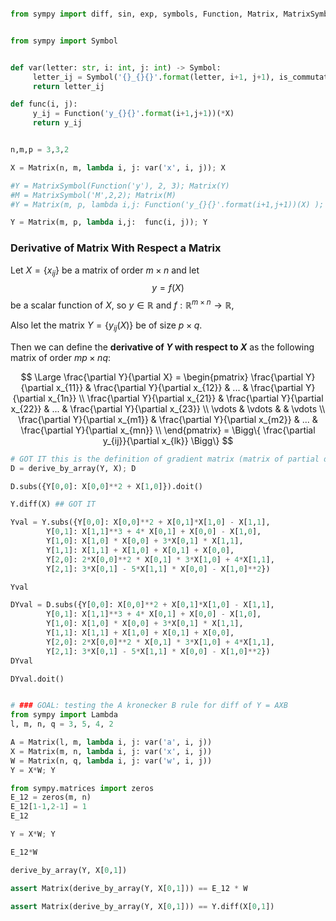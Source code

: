 ```python

```

```python title="codecell"
from sympy import diff, sin, exp, symbols, Function, Matrix, MatrixSymbol, FunctionMatrix, derive_by_array


from sympy import Symbol


def var(letter: str, i: int, j: int) -> Symbol:
     letter_ij = Symbol('{}_{}{}'.format(letter, i+1, j+1), is_commutative=True)
     return letter_ij

def func(i, j):
     y_ij = Function('y_{}{}'.format(i+1,j+1))(*X)
     return y_ij


n,m,p = 3,3,2

X = Matrix(n, m, lambda i, j: var('x', i, j)); X
```
```python title="codecell"
#Y = MatrixSymbol(Function('y'), 2, 3); Matrix(Y)
#M = MatrixSymbol('M',2,2); Matrix(M)
#Y = Matrix(m, p, lambda i,j: Function('y_{}{}'.format(i+1,j+1))(X) ); Y

Y = Matrix(m, p, lambda i,j:  func(i, j)); Y


```

<!-- #region markdown -->
### Derivative of Matrix With Respect a Matrix
Let $X = \{ x_{ij} \}$ be a matrix of order $m \times n$ and let
$$
y = f(X)
$$
be a scalar function of $X$, so $y \in \mathbb{R}$ and $f: \mathbb{R}^{m \times n} \rightarrow \mathbb{R}$,

Also let the matrix $Y = \{y_{ij}(X) \}$ be of size $p \times q$.

Then we can define the **derivative of $Y$ with respect to $X$** as the following matrix of order $mp \times nq$:

$$
\Large
\frac{\partial Y}{\partial X}
= \begin{pmatrix}
   \frac{\partial Y}{\partial x_{11}} & \frac{\partial Y}{\partial x_{12}} & ... & \frac{\partial Y}{\partial x_{1n}} \\
   \frac{\partial Y}{\partial x_{21}} & \frac{\partial Y}{\partial x_{22}} & ... & \frac{\partial Y}{\partial x_{23}} \\
   \vdots & \vdots & & \vdots \\
   \frac{\partial Y}{\partial x_{m1}} & \frac{\partial Y}{\partial x_{m2}} & ... & \frac{\partial Y}{\partial x_{mn}} \\
\end{pmatrix}
= \Bigg\{ \frac{\partial y_{ij}}{\partial x_{lk}} \Bigg\}
$$
<!-- #endregion -->

```python title="codecell"
# GOT IT this is the definition of gradient matrix (matrix of partial derivatives or dY/dX)
D = derive_by_array(Y, X); D
```
```python title="codecell"
D.subs({Y[0,0]: X[0,0]**2 + X[1,0]}).doit()
```
```python title="codecell"
Y.diff(X) ## GOT IT


```

```python title="codecell"
Yval = Y.subs({Y[0,0]: X[0,0]**2 + X[0,1]*X[1,0] - X[1,1],
        Y[0,1]: X[1,1]**3 + 4* X[0,1] + X[0,0] - X[1,0],
        Y[1,0]: X[1,0] * X[0,0] + 3*X[0,1] * X[1,1],
        Y[1,1]: X[1,1] + X[1,0] + X[0,1] + X[0,0],
        Y[2,0]: 2*X[0,0]**2 * X[0,1] * 3*X[1,0] + 4*X[1,1],
        Y[2,1]: 3*X[0,1] - 5*X[1,1] * X[0,0] - X[1,0]**2})

Yval
```
```python title="codecell"
DYval = D.subs({Y[0,0]: X[0,0]**2 + X[0,1]*X[1,0] - X[1,1],
        Y[0,1]: X[1,1]**3 + 4* X[0,1] + X[0,0] - X[1,0],
        Y[1,0]: X[1,0] * X[0,0] + 3*X[0,1] * X[1,1],
        Y[1,1]: X[1,1] + X[1,0] + X[0,1] + X[0,0],
        Y[2,0]: 2*X[0,0]**2 * X[0,1] * 3*X[1,0] + 4*X[1,1],
        Y[2,1]: 3*X[0,1] - 5*X[1,1] * X[0,0] - X[1,0]**2})
DYval
```
```python title="codecell"
DYval.doit()



```

```python title="codecell"
# ### GOAL: testing the A kronecker B rule for diff of Y = AXB
from sympy import Lambda
l, m, n, q = 3, 5, 4, 2

A = Matrix(l, m, lambda i, j: var('a', i, j))
X = Matrix(m, n, lambda i, j: var('x', i, j))
W = Matrix(n, q, lambda i, j: var('w', i, j))
Y = X*W; Y
```
```python title="codecell"
from sympy.matrices import zeros
E_12 = zeros(m, n)
E_12[1-1,2-1] = 1
E_12
```
```python title="codecell"
Y = X*W; Y
```
```python title="codecell"
E_12*W
```
```python title="codecell"
derive_by_array(Y, X[0,1])
```
```python title="codecell"
assert Matrix(derive_by_array(Y, X[0,1])) == E_12 * W

assert Matrix(derive_by_array(Y, X[0,1])) == Y.diff(X[0,1])
```
